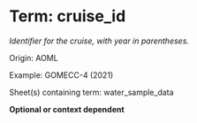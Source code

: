 # Term: cruise_id

*Identifier for the cruise, with year in parentheses.*

Origin: AOML

Example: GOMECC-4 (2021)

Sheet(s) containing term: water_sample_data

**Optional or context dependent**